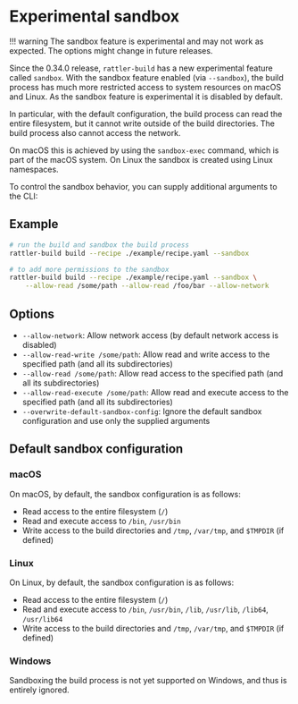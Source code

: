 # Experimental sandbox

!!! warning
    The sandbox feature is experimental and may not work as expected. The options might
    change in future releases.

Since the 0.34.0 release, `rattler-build` has a new experimental feature called
`sandbox`. With the sandbox feature enabled (via `--sandbox`), the build process
has much more restricted access to system resources on macOS and Linux. 
As the sandbox feature is experimental it is disabled by default.

In particular, with the default configuration, the build process can read the entire filesystem, 
but it cannot write outside of the build directories. The build process also cannot access the network.

On macOS this is achieved by using the `sandbox-exec` command, which is part of the macOS system.
On Linux the sandbox is created using Linux namespaces.

To control the sandbox behavior, you can supply additional arguments to the CLI:

## Example

```bash
# run the build and sandbox the build process
rattler-build build --recipe ./example/recipe.yaml --sandbox

# to add more permissions to the sandbox
rattler-build build --recipe ./example/recipe.yaml --sandbox \
    --allow-read /some/path --allow-read /foo/bar --allow-network
```

## Options

- `--allow-network`: Allow network access (by default network access is disabled)
- `--allow-read-write /some/path`: Allow read and write access to the specified path (and all its subdirectories)
- `--allow-read /some/path`: Allow read access to the specified path (and all its subdirectories)
- `--allow-read-execute /some/path`: Allow read and execute access to the specified path (and all its subdirectories)
- `--overwrite-default-sandbox-config`: Ignore the default sandbox configuration and use only the supplied arguments

## Default sandbox configuration

### macOS

On macOS, by default, the sandbox configuration is as follows:

- Read access to the entire filesystem (`/`)
- Read and execute access to `/bin`, `/usr/bin`
- Write access to the build directories and `/tmp`, `/var/tmp`, and `$TMPDIR` (if defined)

### Linux

On Linux, by default, the sandbox configuration is as follows:

- Read access to the entire filesystem (`/`)
- Read and execute access to `/bin`, `/usr/bin`, `/lib`, `/usr/lib`, `/lib64`, `/usr/lib64`
- Write access to the build directories and `/tmp`, `/var/tmp`, and `$TMPDIR` (if defined)

### Windows

Sandboxing the build process is not yet supported on Windows, and thus is entirely ignored.